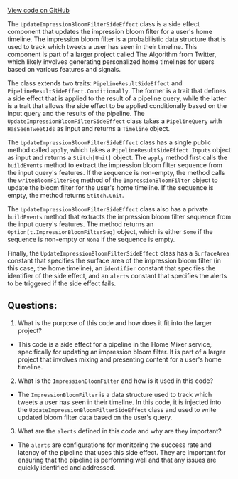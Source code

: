 [View code on GitHub](https://github.com/misbahsy/the-algorithm/home-mixer/server/src/main/scala/com/twitter/home_mixer/functional_component/side_effect/UpdateImpressionBloomFilterSideEffect.scala)

The `UpdateImpressionBloomFilterSideEffect` class is a side effect component that updates the impression bloom filter for a user's home timeline. The impression bloom filter is a probabilistic data structure that is used to track which tweets a user has seen in their timeline. This component is part of a larger project called The Algorithm from Twitter, which likely involves generating personalized home timelines for users based on various features and signals.

The class extends two traits: `PipelineResultSideEffect` and `PipelineResultSideEffect.Conditionally`. The former is a trait that defines a side effect that is applied to the result of a pipeline query, while the latter is a trait that allows the side effect to be applied conditionally based on the input query and the results of the pipeline. The `UpdateImpressionBloomFilterSideEffect` class takes a `PipelineQuery` with `HasSeenTweetIds` as input and returns a `Timeline` object.

The `UpdateImpressionBloomFilterSideEffect` class has a single public method called `apply`, which takes a `PipelineResultSideEffect.Inputs` object as input and returns a `Stitch[Unit]` object. The `apply` method first calls the `buildEvents` method to extract the impression bloom filter sequence from the input query's features. If the sequence is non-empty, the method calls the `writeBloomFilterSeq` method of the `ImpressionBloomFilter` object to update the bloom filter for the user's home timeline. If the sequence is empty, the method returns `Stitch.Unit`.

The `UpdateImpressionBloomFilterSideEffect` class also has a private `buildEvents` method that extracts the impression bloom filter sequence from the input query's features. The method returns an `Option[t.ImpressionBloomFilterSeq]` object, which is either `Some` if the sequence is non-empty or `None` if the sequence is empty.

Finally, the `UpdateImpressionBloomFilterSideEffect` class has a `SurfaceArea` constant that specifies the surface area of the impression bloom filter (in this case, the home timeline), an `identifier` constant that specifies the identifier of the side effect, and an `alerts` constant that specifies the alerts to be triggered if the side effect fails.
## Questions: 
 1. What is the purpose of this code and how does it fit into the larger project? 
- This code is a side effect for a pipeline in the Home Mixer service, specifically for updating an impression bloom filter. It is part of a larger project that involves mixing and presenting content for a user's home timeline.

2. What is the `ImpressionBloomFilter` and how is it used in this code? 
- The `ImpressionBloomFilter` is a data structure used to track which tweets a user has seen in their timeline. In this code, it is injected into the `UpdateImpressionBloomFilterSideEffect` class and used to write updated bloom filter data based on the user's query.

3. What are the `alerts` defined in this code and why are they important? 
- The `alerts` are configurations for monitoring the success rate and latency of the pipeline that uses this side effect. They are important for ensuring that the pipeline is performing well and that any issues are quickly identified and addressed.